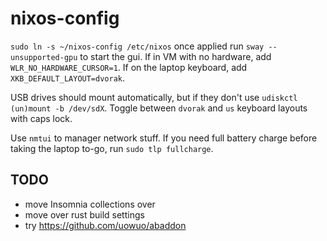 # nixos-config

`sudo ln -s ~/nixos-config /etc/nixos`
once applied run `sway --unsupported-gpu` to start the gui. If in VM with no hardware, add `WLR_NO_HARDWARE_CURSOR=1`. If on the laptop keyboard, add `XKB_DEFAULT_LAYOUT=dvorak`.

USB drives should mount automatically, but if they don't use `udiskctl (un)mount -b /dev/sdX`.
Toggle between `dvorak` and `us` keyboard layouts with caps lock.

Use `nmtui` to manager network stuff.
If you need full battery charge before taking the laptop to-go, run `sudo tlp fullcharge`.

## TODO

- move Insomnia collections over
- move over rust build settings
- try https://github.com/uowuo/abaddon
